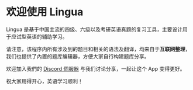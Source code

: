 # 欢迎使用 <span font-mono>Lingua</span>

<span font-mono>Lingua</span> 是基于中国主流的四级、六级以及考研英语真题的复习工具，主要设计用于应试型英语的辅助学习。

请注意，该程序内所有涉及到的题目和相关的语法及翻译，均来自于**互联网整理**，我们也提供了內置的题库编辑器，方便大家自行构建题库分享。

欢迎加入我們的 [Discord 伺服器](https://github.com) 与我们讨论分享，一起让这个 App 变得更好。

祝大家用得开心，英语学习顺利！
